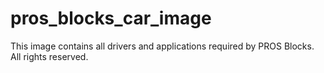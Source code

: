 # pros_blocks_car_image
This image contains all drivers and applications required by PROS Blocks. All rights reserved.
